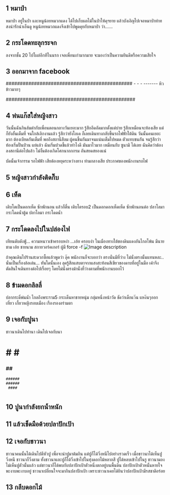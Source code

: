 ## 1 หมาป่า
   หมาป่า อยู่ในป่า และหนูน้อยหมวกแดง ได้ไปเก็บผลไม้ในป่าให้คุฯยาย 
   แล้วบังเอิญไปเจอหมาป่าท่าทสงน่ารักน่าเอ็นดู 
   หนูน้อยหมวกแดงจึงเข้าไปพูดคุยกับหมาป่า ว่า......


## 2 กระโดดทะลุกระจก
ลงจากชั้น 20
ไปโผล่อีกทีในนรก
เจอเพื่อนเก่ามากมาย
จะมองว่าเป็นความยินดีหรือความเสียใจ

## 3 ออกมาจาก facebook
#############################################
                -     -
                   -
                -------
               หิวข้าวมากๆ

##############################################


## 4 พ่นแก๊สใส่หญิงสาว
วันนั้นฉันกินส้มตำกับเพื่อนตอนกลางวันเยอะมาก
รู้สึกอึดอัดมากตั้งแต่บ่าย รู้สึกเหมือนจะท้องเสีย
แต่ก็ยังอั้นเต็มที่ จนใกล้เลิกงานแล้ว รู้สึกว่ายังโอเค ก็เลยเดินทางกลับขึ้นรถไฟฟ้าใต้ดิน
วันนั้นคนเยอะมาก ต้องเบียดกันเต็มที่ พอถึงสถานีสีลม ผู้คนขึ้นกันมาจนแน่นเต็มไปหมด ตัวแทบชนกัน จนรู้สึกว่าท้องเริ่มปั่นป่วน
แย่แล้ว ฉันเริ่มปวดขี้แล้วทำไงดี มันมาไวมาก เหมือนกับ ซูนามิ ได้เลย ฉันคิดว่าต้องลงสถานีต่อไปแล้ว ไม่งั้นต้องเกิดโศกนาถกกรม อันสยดสยองแน่

บัดนั้นเจ้ากรรม รถไฟฟ้า เสียต้องหยุดระหว่างทาง ท่ามกลางเสีย ประกาศของพนักงานรถไฟ

## 5 หญิงสาวกำลังติดกิ๊บ

## 6 เห็ด
เติบโตเป็นดอกเห็ด ซักพักนอน แล้วก็ตื่น เติบโตรอบ2 เป็นดอกดอกเห็ดเห็ด ซักพักนอนต่อ ปลาโลมากระโดดน้ำตู้ม ปลาโลมา กระโดดน้ำ

## 7 กระโดดลงไปในปล่องไฟ
เทียนดับดังฟู่... ความหนาวเข้าครอบหงำ ...เอ้ย ครอบงำ ในเมืองทางใต้ของดินแดงอันไกลโพ้น
มีนายชาม เอ้ย ชายนาม สกายวอร์คเกอร์ ผู้มี force -f
![Image description](https://cdn3.movieweb.com/i/article/wwmiWDZiekgmiYZEs1HEaueZ4UlTn2/1200:100/Star-Wars-9-Luke-Skywalker-Rumors.jpg)


ถ้าคุณเดินไปร้านสะดวกซื้อแล้วพูดว่า ลุ๊ค พนักงานก็จะบอกว่า ตรงนั่นมีที่ว่าง ไม่นั่งตรงนั้นแทนหละ.. นั่นเป็นเรื่องล้อเล่น...
ทันใดนั้นเอง ลุครู้สึกแสบตาจากแสงสะท้อนสีเขียวของดาบที่อยู่ในมือ เค้าจึงตัดสินใจเดินทางต่อไปเรื่อยๆ โดยไม่นั่งตรงม้านั่งที่ว่างตามที่พนักงานบอกไว้

## 8 ข้ามดอกลิลลี่
ปลากระดี่พ่นน้ำ
ไกลถึงพระราม5
กระเด็นหาชายหนุ่ม
กลุ่มหนึ่งหน้าวัด
ชัดว่าเด็กแว๊น
แหง๊นๆออกเที่ยว
เกี้ยวหญิงรอบเมือง
เรืองรองอร่ามตา

## 9 เจอกับปูนา 
ชาวนาเดินไปทำนา เดินไปเจอกับนา
###         ###  
#  #       #  #
 ###  ##  ###
    ######
    ######
     ####   
  #       #
##          ##

## 10 ปูนากำลังยกน้ำหนัก

## 11 แล้วเช็ดมือด้วยปลาปักเป้า

## 12 เจอกับชาวนา
ชาวนาคนนั้นได้เดินไปตีหัวปู เพื่อจะนำปูมาต้มกิน
แต่ปูก็ได้วิ่งหนีไปอย่างรวดเร็ว เมื่อขาวนาได้เห็นปูวิ่งหนี ชาวนาก็วิ่งตาม
ทั้งชาวนาและปูก็ได้วิ่งเข้าไปในทุ่งดอกไม้หลากสี
ปูได้หลบเข้าไปในรู ชาวนามองไม่เห็นปูตัวนั้นแล้ว
แต่ชาวนาก็ได้พบกับปลาปักเป้าตัวหนึ่งตกอยู่บนพื้นดิน ปลาปักเป้าตัวหนั้นหายใจพะงาบพะงาบอยู่
ชาวนาเปลี่ยนใจจะมากินปลาปักเป้า เพราะชาวนาเคยได้ยินว่าปลาปักเป้ามีรสชาติอร่อย

## 13 กลีบดอกไม้

